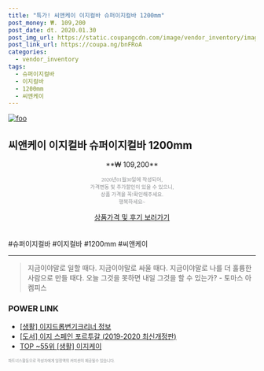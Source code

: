 ```yaml
--- 
title: "특가! 씨앤케이 이지컬바 슈퍼이지컬바 1200mm" 
post_money: ₩. 109,200 
post_date: dt. 2020.01.30 
post_img_url: https://static.coupangcdn.com/image/vendor_inventory/images/2018/08/02/15/3/7e138988-3bf2-446b-8d07-4c7234b52920.jpg 
post_link_url: https://coupa.ng/bnFRoA 
categories: 
  - vendor_inventory 
tags: 
  - 슈퍼이지컬바 
  - 이지컬바 
  - 1200mm 
  - 씨앤케이 
--- 
```

[![foo](https://static.coupangcdn.com/image/vendor_inventory/images/2018/08/02/15/3/7e138988-3bf2-446b-8d07-4c7234b52920.jpg)](https://coupa.ng/bnFRoA) 

## 씨앤케이 이지컬바 슈퍼이지컬바 1200mm 
<p style="text-align: center;">**₩ 109,200**</p> 
<p style="text-align: center;"><span style="color: #898c8f; font-family: Georgia,Times,serif; font-size: 0.75em;">2020년01월30일에 작성되어, <br>가격변동 및 추가할인이 있을 수 있으니,<br> 상품 가격을 꼭!확인해주세요.<br>행복하세요~</span> 
</p>	 
<div markdown="0" style="text-align: center;"><a href="https://coupa.ng/bnFRoA" class="btn btn--success">상품가격 및 후기 보러가기</a></div> 
<br><br> 
  #슈퍼이지컬바 #이지컬바 #1200mm #씨앤케이 
<hr> 

> 지금이야말로 일할 때다. 지금이야말로 싸울 때다. 지금이야말로 나를 더 훌륭한 사람으로 만들 때다. 오늘 그것을 못하면 내일 그것을 할 수 있는가? - 토마스 아켐피스 


### POWER LINK

* <a href="https://blog.naver.com/sakai111/221760647200" target="_blank"> [생활] 이지드롭변기크리너 정보 </a>
* <a href="https://blog.naver.com/fasyy4321/221776855889" target="_blank">[도서] 이지 스페인 포르투갈 (2019-2020 최신개정판)</a>
* <a href="https://blog.naver.com/an0733/221789665928" target="_blank"> TOP ~55위 [생활] 이지케이</a>

<span style="color: #898c8f; font-family: Georgia,Times,serif; font-size: 0.55em;">파트너스활동으로 작성자에게 일정액의 커미션이 제공될수 있습니다.</span> 
